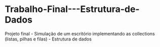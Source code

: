 # Trabalho-Final---Estrutura-de-Dados
Projeto final - Simulação de um escritório implementando as collections (listas, pilhas e filas) - Estrutura de dados
